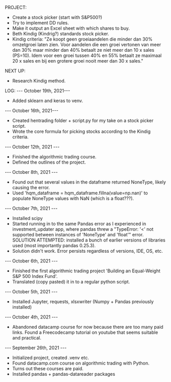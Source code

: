 PROJECT:
- Create a stock picker (start with S&P500?)
- Try to implement DD rules.
- Make it output an Excel sheet with which shares to buy.
- Beth Kindig (Kindrig?) standards stock picker.
- Kindig criteria: 
    "Ze koopt geen groeiaandelen die minder dan 30% omzetgroei laten zien. Voor aandelen die een groei vertonen van meer dan 30% maar minder dan 40% betaalt ze niet meer dan 10 x sales (PS=10). Idem voor een groei tussen 40% en 55% betaalt ze maximaal 20 x sales en bij een grotere groei nooit meer dan 30 x sales." 

NEXT UP:
- Research Kindig method.

LOG:
--- October 19th, 2021---
- Added sklearn and keras to venv.

--- October 16th, 2021---
- Created hentrading folder + script.py for my take on a stock picker script.
- Wrote the core formula for picking stocks according to the Kindig criteria.

--- October 12th, 2021 ---
- Finished the algorithmic trading course.
- Defined the outlines of the project.

--- October 8th, 2021 ---
- Found out that several values in the dataframe returned NoneType, likely causing the error.
- Used 'hqm_dataframe = hqm_dataframe.fillna(value=np.nan)' to populate NoneType values with NaN (which is a float???).

--- October 7th, 2021 ---
- Installed scipy
- Started running in to the same Pandas error as I experienced in investment_updater app, where pandas threw a "TypeError: '<' not supported between instances of 'NoneType' and 'float'" error. SOLUTION ATTEMPTED: installed a bunch of earlier versions of libraries used (most importantly pandas 0.25.3).
- Solution didn't work. Error persists regardless of versions, IDE, OS, etc.

--- October 6th, 2021 ---
- Finished the first algorithmic trading project 'Building an Equal-Weight S&P 500 Index Fund'.
- Translated (copy pasted) it in to a regular python script.

--- October 5th, 2021 ---
- Installed Jupyter, requests, xlsxwriter (Numpy + Pandas previously installed) 

--- October 4th, 2021 ---
- Abandoned datacamp course for now because there are too many paid links. Found a Freecodecamp tutorial on youtube that seems suitable and practical.

--- September 26th, 2021 ---
- Initialized project, created .venv etc.
- Found datacamp.com course on algorithmic trading with Python.
- Turns out these courses are paid.
- Installed pandas + pandas-datareader packages
